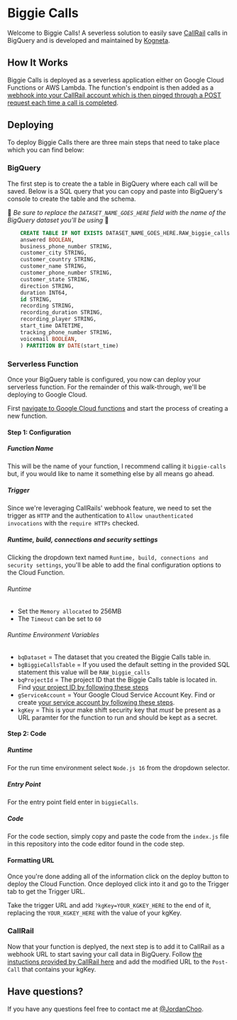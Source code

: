 # Biggie Calls
Welcome to Biggie Calls! A severless solution to easily save [CallRail](https://www.callrail.com/) calls in BigQuery and is developed and maintained by [Kogneta](https://kogneta.com/).

## How It Works
Biggie Calls is deployed as a severless application either on Google Cloud Functions or AWS Lambda. The function's endpoint is then added as a [webhook into your CallRail account which is then pinged through a POST request each time a call is completed](https://apidocs.callrail.com/#post-call-webhook). 

## Deploying

To deploy Biggie Calls there are three main steps that need to take place which you can find below:

### BigQuery

The first step is to create the a table in BigQuery where each call will be saved. Below is a SQL query that you can copy and paste into BigQuery's console to create the table and the schema. 

🚨 *Be sure to replace the `DATASET_NAME_GOES_HERE` field with the name of the BigQuery dataset you'll be using* 🚨

```sql
    CREATE TABLE IF NOT EXISTS DATASET_NAME_GOES_HERE.RAW_biggie_calls (
    answered BOOLEAN,
    business_phone_number STRING,
    customer_city STRING,
    customer_country STRING,
    customer_name STRING,
    customer_phone_number STRING,
    customer_state STRING,
    direction STRING,
    duration INT64,
    id STRING,
    recording STRING,
    recording_duration STRING,
    recording_player STRING,
    start_time DATETIME,
    tracking_phone_number STRING,
    voicemail BOOLEAN,
    ) PARTITION BY DATE(start_time)
```

### Serverless Function

Once your BigQuery table is configured, you now can deploy your serverless function. For the remainder of this walk-through, we'll be deploying to Google Cloud. 

First [navigate to Google Cloud functions](https://console.cloud.google.com/functions/list) and start the process of creating a new function.

#### Step 1: Configuration

##### Function Name
This will be the name of your function, I recommend calling it `biggie-calls` but, if you would like to name it something else by all means go ahead. 

##### Trigger
Since we're leveraging CallRails' webhook feature, we need to set the trigger as `HTTP` and the authentication to `Allow unauthenticated invocations` with the `require HTTPs` checked.

##### Runtime, build, connections and security settings

Clicking the dropdown text named `Runtime, build, connections and security settings`, you'll be able to add the final configuration options to the Cloud Function.

###### Runtime
- Set the `Memory allocated` to 256MB
- The `Timeout` can be set to `60`

###### Runtime Environment Variables

- `bqDataset` = The dataset that you created the Biggie Calls table in. 
- `bgBiggieCallsTable` = If you used the default setting in the provided SQL statement this value will be `RAW_biggie_calls`
- `bqProjectId` = The project ID that the Biggie Calls table is located in. Find [your project ID by following these steps](https://support.google.com/googleapi/answer/7014113?hl=en)
- `gServiceAccount` = Your Google Cloud Service Account Key. Find or create [your service account by following these steps](https://cloud.google.com/iam/docs/creating-managing-service-account-keys#getting_a_service_account_key).
- `kgKey` = This is your make shift security key that _must_ be present as a URL paramter for the function to run and should be kept as a secret. 

#### Step 2: Code

##### Runtime
For the run time environment select `Node.js 16` from the dropdown selector.

##### Entry Point
For the entry point field enter in `biggieCalls`. 

##### Code
For the code section, simply copy and paste the code from the `index.js` file in this repository into the code editor found in the code step.

#### Formatting URL
Once you're done adding all of the information click on the deploy button to deploy the Cloud Function. Once deployed click into it and go to the Trigger tab to get the Trigger URL. 

Take the trigger URL and add `?kgKey=YOUR_KGKEY_HERE` to the end of it, replacing the `YOUR_KGKEY_HERE` with the value of your kgKey.

### CallRail

Now that your function is deplyed, the next step is to add it to CallRail as a webhook URL to start saving your call data in BigQuery. Follow [the instuctions provided by CallRail here](https://support.callrail.com/hc/en-us/articles/201211133-Webhooks) and add the modified URL to the `Post-Call` that contains your kgKey. 

## Have questions?
If you have any questions feel free to contact me at [@JordanChoo](https://twitter.com/jordanchoo).